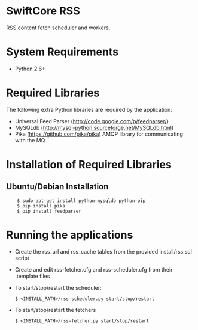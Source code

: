 SwiftCore RSS
=============
RSS content fetch scheduler and workers.

System Requirements
===================

 * Python 2.6+

Required Libraries
===================
The following extra Python libraries are required by the application:
 
  * Universal Feed Parser (http://code.google.com/p/feedparser/)
  * MySQLdb (http://mysql-python.sourceforge.net/MySQLdb.html)
  * Pika (https://github.com/pika/pika) AMQP library for communicating with the MQ

Installation of Required Libraries
===================================

Ubuntu/Debian Installation
-------------------------------------

        $ sudo apt-get install python-mysqldb python-pip
        $ pip install pika
        $ pip install feedparser
        
Running the applications
========================= 

  * Create the rss_url and rss_cache tables from the provided install/rss.sql script
  * Create and edit rss-fetcher.cfg and rss-scheduler.cfg from their .template files
  * To start/stop/restart the scheduler:

        $ <INSTALL_PATH>/rss-scheduler.py start/stop/restart

  * To start/stop/restart the fetchers

        $ <INSTALL_PATH>/rss-fetcher.py start/stop/restart